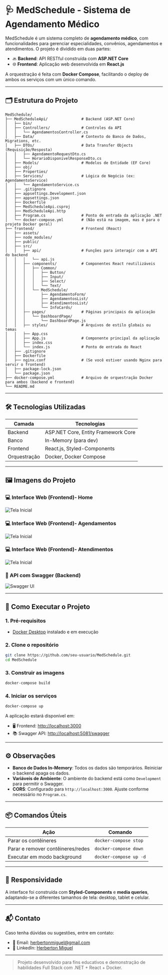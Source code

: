 
# 🩺 MedSchedule - Sistema de Agendamento Médico

MedSchedule é um sistema completo de **agendamento médico**, com funcionalidades para gerenciar especialidades, convênios, agendamentos e atendimentos. O projeto é dividido em duas partes:

- 🔙 **Backend**: API RESTful construída com **ASP.NET Core**
- 🌐 **Frontend**: Aplicação web desenvolvida em **React.js**

A orquestração é feita com **Docker Compose**, facilitando o deploy de ambos os serviços com um único comando.

---

## 🗂️ Estrutura do Projeto

```
MedSchedule/
├── MedScheduleApi/               # Backend (ASP.NET Core)
│   ├── bin/
│   ├── Controllers/              # Controles da API
│   │   └── AgendamentosController.cs
│   ├── Data/                     # Contexto do Banco de Dados, Migrations, etc.
│   ├── DTOs/                     # Data Transfer Objects (Requisição/Resposta)
│   │   ├── AgendamentoRequestDto.cs
│   │   └── HorarioDisponivelResponseDto.cs
│   ├── Models/                   # Modelos de Entidade (EF Core)
│   ├── obj/
│   ├── Properties/
│   ├── Services/                 # Lógica de Negócio (ex: AgendamentoService)
│   │   └── AgendamentoService.cs
│   ├── .gitignore
│   ├── appsettings.Development.json
│   ├── appsettings.json
│   ├── Dockerfile
│   ├── MedScheduleApi.csproj
│   ├── MedScheduleApi.http
│   ├── Program.cs                # Ponto de entrada da aplicação .NET
│   └── docker-compose.yml        # (Não está na imagem, mas é para o projeto Docker geral)
├── frontend/                     # Frontend (React)
│   ├── assets/
│   ├── node_modules/
│   ├── public/
│   ├── src/
│   │   ├── api/                  # Funções para interagir com a API do backend
│   │   │   └── api.js
│   │   ├── components/           # Componentes React reutilizáveis
│   │   │   ├── Common/
│   │   │   │   ├── Button/
│   │   │   │   ├── Input/
│   │   │   │   ├── Select/
│   │   │   │   └── Text/
│   │   │   └── MedSchedule/
│   │   │       ├── AgendamentoForm/
│   │   │       ├── AgendamentosList/
│   │   │       ├── AtendimentosList/
│   │   │       └── InfoCards/
│   │   ├── pages/                # Páginas principais da aplicação
│   │   │   └── DashboardPage/
│   │   │       └── DashboardPage.js
│   │   ├── styles/               # Arquivos de estilo globais ou temas
│   │   ├── App.css
│   │   ├── App.js                # Componente principal da aplicação
│   │   ├── index.css
│   │   └── index.js              # Ponto de entrada do React
│   ├── .gitignore
│   ├── Dockerfile
│   ├── nginx.conf                # (Se você estiver usando Nginx para servir o frontend)
│   ├── package-lock.json
│   └── package.json
├── docker-compose.yml            # Arquivo de orquestração Docker para ambos (backend e frontend)
└── README.md
```

---

## 🛠️ Tecnologias Utilizadas

| Camada     | Tecnologias                          |
|------------|--------------------------------------|
| Backend    | ASP.NET Core, Entity Framework Core  |
| Banco      | In-Memory (para dev)                 |
| Frontend   | React.js, Styled-Components          |
| Orquestração | Docker, Docker Compose             |

---

## 🖼️ Imagens do Projeto

### 💻 Interface Web (Frontend)- Home

![Tela Inicial](./assets/home.png)

### 💻 Interface Web (Frontend)- Agendamentos

![Tela Inicial](./assets/agendamento.png)

### 💻 Interface Web (Frontend)- Atendimentos

![Tela Inicial](./assets/atendimentos.png)

### 🧪 API com Swagger (Backend)

![Swagger UI](./assets/APIcomSwagger.png)

---

## 🚀 Como Executar o Projeto

### 1. Pré-requisitos

- [Docker Desktop](https://www.docker.com/products/docker-desktop) instalado e em execução

### 2. Clone o repositório

```bash
git clone https://github.com/seu-usuario/MedSchedule.git
cd MedSchedule
```

### 3. Construir as imagens

```bash
docker-compose build
```

### 4. Iniciar os serviços

```bash
docker-compose up
```

A aplicação estará disponível em:

- 🖥️ Frontend: [http://localhost:3000](http://localhost:3000)
- 📚 Swagger API: [http://localhost:5081/swagger](http://localhost:5081/swagger)

---

## ⚙️ Observações

- **Banco de Dados In-Memory**: Todos os dados são temporários. Reiniciar o backend apaga os dados.
- **Variáveis de Ambiente**: O ambiente do backend está como `Development` para permitir o Swagger.
- **CORS**: Configurado para `http://localhost:3000`. Ajuste conforme necessário no `Program.cs`.

---

## 📦 Comandos Úteis

| Ação                              | Comando                         |
|-----------------------------------|---------------------------------|
| Parar os contêineres              | `docker-compose stop`           |
| Parar e remover contêineres/redes | `docker-compose down`           |
| Executar em modo background       | `docker-compose up -d`          |

---

## 📱 Responsividade

A interface foi construída com **Styled-Components** e **media queries**, adaptando-se a diferentes tamanhos de tela: desktop, tablet e celular.

---

## 📬 Contato

Caso tenha dúvidas ou sugestões, entre em contato:
- 📧 Email: herbertonmiguel@gmail.com
- 💼 LinkedIn: [Herberton Miguel](https://www.linkedin.com/in/herbertonmiguel/)

---

> Projeto desenvolvido para fins educativos e demonstração de habilidades Full Stack com .NET + React + Docker.
